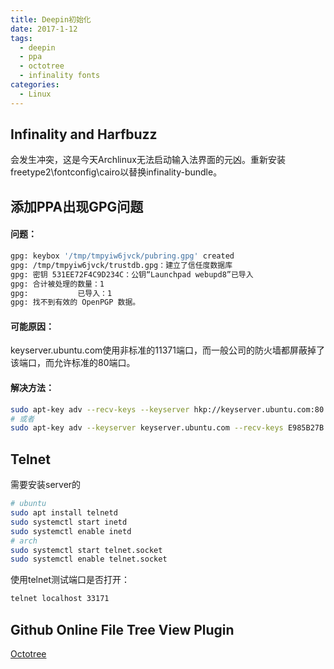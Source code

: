 ```yaml
---
title: Deepin初始化
date: 2017-1-12
tags:
  - deepin
  - ppa
  - octotree
  - infinality fonts
categories:
  - Linux
---
```




## Infinality and Harfbuzz

会发生冲突，这是今天Archlinux无法启动输入法界面的元凶。重新安装freetype2\fontconfig\cairo以替换infinality-bundle。



## 添加PPA出现GPG问题

#### 问题：

```bash
gpg: keybox '/tmp/tmpyiw6jvck/pubring.gpg' created
gpg: /tmp/tmpyiw6jvck/trustdb.gpg：建立了信任度数据库
gpg: 密钥 531EE72F4C9D234C：公钥“Launchpad webupd8”已导入
gpg: 合计被处理的数量：1
gpg:           已导入：1
gpg: 找不到有效的 OpenPGP 数据。
```
<!-- more -->


#### 可能原因：

keyserver.ubuntu.com使用非标准的11371端口，而一般公司的防火墙都屏蔽掉了该端口，而允许标准的80端口。

#### 解决方法：

```bash
sudo apt-key adv --recv-keys --keyserver hkp://keyserver.ubuntu.com:80 531EE72F4C9D234C
# 或者
sudo apt-key adv --keyserver keyserver.ubuntu.com --recv-keys E985B27B
```



## Telnet

需要安装server的

```bash
# ubuntu
sudo apt install telnetd
sudo systemctl start inetd
sudo systemctl enable inetd
# arch
sudo systemctl start telnet.socket
sudo systemctl enable telnet.socket
```

使用telnet测试端口是否打开：

```bash
telnet localhost 33171
```



## Github Online File Tree View Plugin

[Octotree](https://github.com/buunguyen/octotree)



